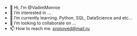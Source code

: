 - 👋 Hi, I’m @VadimMonroe
- 👀 I’m interested in ...
- 🌱 I’m currently learning. Python, SQL, DataScience and etc...
- 💞️ I’m looking to collaborate on ...
- 📫 How to reach me. propoved@mail.ru

<!---
VadimMonroe/VadimMonroe is a ✨ special ✨ repository because its `README.md` (this file) appears on your GitHub profile.
You can click the Preview link to take a look at your changes.
--->
